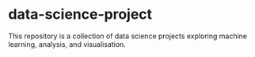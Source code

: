 # data-science-project
This repository is a collection of data science projects exploring machine learning, analysis, and visualisation.
